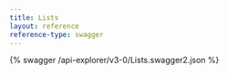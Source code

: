 ```yaml
---
title: Lists
layout: reference
reference-type: swagger
---
```




{% swagger /api-explorer/v3-0/Lists.swagger2.json %}

